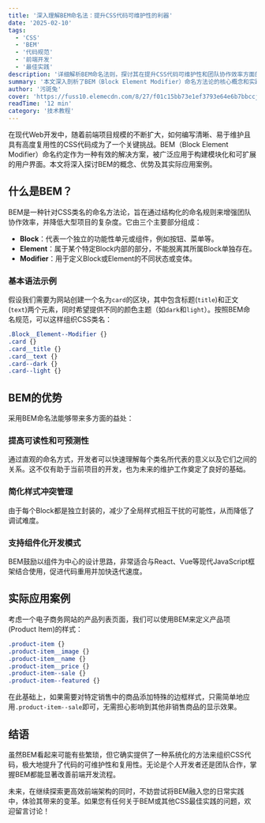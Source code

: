 ```yaml
---
title: '深入理解BEM命名法：提升CSS代码可维护性的利器'
date: '2025-02-10'
tags:
  - 'CSS'
  - 'BEM'
  - '代码规范'
  - '前端开发'
  - '最佳实践'
description: '详细解析BEM命名法则，探讨其在提升CSS代码可维护性和团队协作效率方面的重要价值。'
summary: '本文深入剖析了BEM（Block Element Modifier）命名方法论的核心概念和实践价值。通过详细的示例和实际应用场景，展示了BEM如何通过结构化的命名规则提升代码可读性、降低样式冲突、支持组件化开发。文章不仅介绍了BEM的基本语法和使用规范，还结合电商网站的实际案例，展示了BEM在大型项目中的应用效果，为前端开发者提供了一套实用的CSS架构方案。'
author: '污斑兔'
cover: 'https://fuss10.elemecdn.com/8/27/f01c15bb73e1ef3793e64e6b7bbccjpeg.jpeg'
readTime: '12 min'
category: '技术教程'
---
```


在现代Web开发中，随着前端项目规模的不断扩大，如何编写清晰、易于维护且具有高度复用性的CSS代码成为了一个关键挑战。BEM（Block Element Modifier）命名约定作为一种有效的解决方案，被广泛应用于构建模块化和可扩展的用户界面。本文将深入探讨BEM的概念、优势及其实际应用案例。

## 什么是BEM？

BEM是一种针对CSS类名的命名方法论，旨在通过结构化的命名规则来增强团队协作效率，并降低大型项目的复杂度。它由三个主要部分组成：

* **Block**：代表一个独立的功能性单元或组件，例如按钮、菜单等。
* **Element**：属于某个特定Block内部的部分，不能脱离其所属Block单独存在。
* **Modifier**：用于定义Block或Element的不同状态或变体。

### 基本语法示例

假设我们需要为网站创建一个名为`card`的区块，其中包含标题(`title`)和正文(`text`)两个元素，同时希望提供不同的颜色主题（如`dark`和`light`）。按照BEM命名规范，可以这样组织CSS类名：

```css
.Block__Element--Modifier {}
.card {}
.card__title {}
.card__text {}
.card--dark {}
.card--light {}
```

## BEM的优势

采用BEM命名法能够带来多方面的益处：

### 提高可读性和可预测性

通过直观的命名方式，开发者可以快速理解每个类名所代表的意义以及它们之间的关系。这不仅有助于当前项目的开发，也为未来的维护工作奠定了良好的基础。

### 简化样式冲突管理

由于每个Block都是独立封装的，减少了全局样式相互干扰的可能性，从而降低了调试难度。

### 支持组件化开发模式

BEM鼓励以组件为中心的设计思路，非常适合与React、Vue等现代JavaScript框架结合使用，促进代码重用并加快迭代速度。

## 实际应用案例

考虑一个电子商务网站的产品列表页面，我们可以使用BEM来定义产品项(Product Item)的样式：

```css
.product-item {}
.product-item__image {}
.product-item__name {}
.product-item__price {}
.product-item--sale {}
.product-item--featured {}
```

在此基础上，如果需要对特定销售中的商品添加特殊的边框样式，只需简单地应用`.product-item--sale`即可，无需担心影响到其他非销售商品的显示效果。

## 结语

虽然BEM看起来可能有些繁琐，但它确实提供了一种系统化的方法来组织CSS代码，极大地提升了代码的可维护性和复用性。无论是个人开发者还是团队合作，掌握BEM都能显著改善前端开发流程。

未来，在继续探索更高效前端架构的同时，不妨尝试将BEM融入您的日常实践中，体验其带来的变革。如果您有任何关于BEM或其他CSS最佳实践的问题，欢迎留言讨论！
